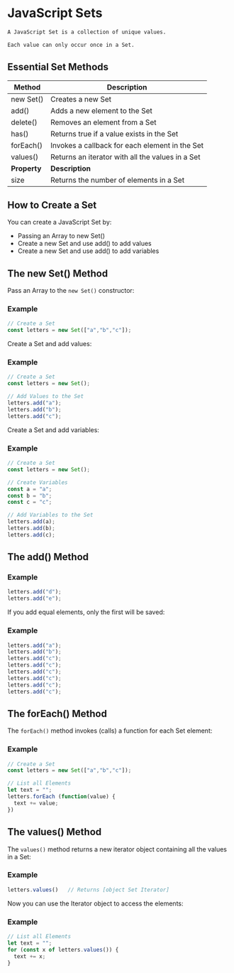 # JavaScript Sets

```css
A JavaScript Set is a collection of unique values.

Each value can only occur once in a Set.
```


## Essential Set Methods
| **Method** | **Description** |
|-----|-----|
| new Set() |	Creates a new Set |
| add()	| Adds a new element to the Set |
| delete() |	Removes an element from a Set |
| has() | 	Returns true if a value exists in the Set |
| forEach() |	Invokes a callback for each element in the Set |
| values() |	Returns an iterator with all the values in a Set |
| **Property** | 	**Description** |
| size | 	Returns the number of elements in a Set |



## How to Create a Set
You can create a JavaScript Set by:

* Passing an Array to new Set()
* Create a new Set and use add() to add values
* Create a new Set and use add() to add variables



## The new Set() Method
Pass an Array to the `new Set()` constructor:

### Example
```js
// Create a Set
const letters = new Set(["a","b","c"]);
```



Create a Set and add values:

### Example
```js
// Create a Set
const letters = new Set();

// Add Values to the Set
letters.add("a");
letters.add("b");
letters.add("c");
```


Create a Set and add variables:

### Example
```js
// Create a Set
const letters = new Set();

// Create Variables
const a = "a";
const b = "b";
const c = "c";

// Add Variables to the Set
letters.add(a);
letters.add(b);
letters.add(c);
```



## The add() Method

### Example
```js
letters.add("d");
letters.add("e");
```

If you add equal elements, only the first will be saved:

### Example
```js
letters.add("a");
letters.add("b");
letters.add("c");
letters.add("c");
letters.add("c");
letters.add("c");
letters.add("c");
letters.add("c");
```


## The forEach() Method
The `forEach()` method invokes (calls) a function for each Set element:

### Example
```js
// Create a Set
const letters = new Set(["a","b","c"]);

// List all Elements
let text = "";
letters.forEach (function(value) {
  text += value;
})
```


## The values() Method
The `values()` method returns a new iterator object containing all the values in a Set:

### Example
```js
letters.values()   // Returns [object Set Iterator]
```

Now you can use the Iterator object to access the elements:

### Example
```js
// List all Elements
let text = "";
for (const x of letters.values()) {
  text += x;
}
```
